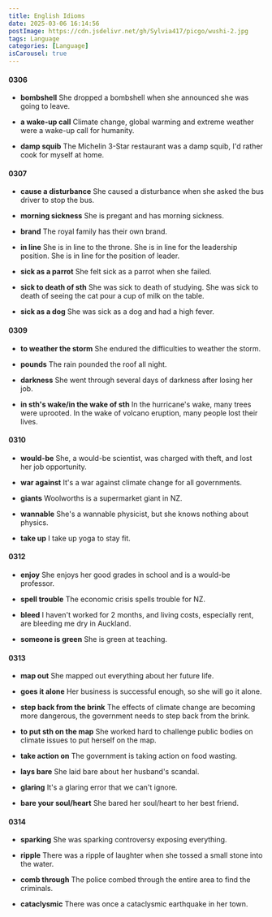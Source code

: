 ```yaml
---
title: English Idioms
date: 2025-03-06 16:14:56
postImage: https://cdn.jsdelivr.net/gh/Sylvia417/picgo/wushi-2.jpg
tags: Language
categories: [Language]
isCarousel: true
---
```


#### 0306

- **bombshell**      She dropped a bombshell when she announced she was going to leave.

- **a wake-up call**    Climate change, global warming and extreme weather were a wake-up call for humanity.

- **damp squib**     The Michelin 3-Star restaurant was a damp squib, I'd rather cook for myself at home.

#### 0307

- **cause a disturbance**    She caused a disturbance when she asked the bus driver to stop the bus.

- **morning sickness**      She is pregant and has morning sickness.

- **brand**         The royal family has their own brand.

- **in line**          She is in line to the throne. She is in line for the leadership position. She is in line for the position of leader.

- **sick as a parrot**        She felt sick as a parrot when she failed.

- **sick to death of sth**      She was sick to death of studying. She was sick to death of seeing the cat pour a cup of milk on the table.

- **sick as a dog**         She was sick as a dog and had a high fever.

#### 0309

- **to weather the storm**                She endured the difficulties to weather the storm.

- **pounds**               The rain pounded the roof all night.

- **darkness**               She went through several days of darkness after losing her job.

- **in sth's wake/in the wake of sth**       In the hurricane's wake, many trees were uprooted.      In the wake of volcano eruption, many people lost their lives.

#### 0310

- **would-be**     She, a would-be scientist, was charged with theft, and lost her job opportunity.

- **war against**      It's a war against climate change for all governments.

- **giants**        Woolworths is a supermarket giant in NZ.

- **wannable**     She's a wannable physicist, but she knows nothing about physics.

- **take up**        I take up yoga to stay fit.

#### 0312

- **enjoy**       She enjoys her good grades in school and is a would-be professor.

- **spell trouble**      The economic crisis spells trouble for NZ.

- **bleed**          I haven't worked for 2 months, and living costs, especially rent, are bleeding me dry in Auckland.

- **someone is green**      She is green at teaching.

#### 0313

- **map out**       She mapped out everything about her future life.

- **goes it alone**      Her business is successful enough, so she will go it alone.

- **step back from the brink**    The effects of climate change are becoming more dangerous, the government needs to step back from the brink.

- **to put sth on the map**      She worked hard to challenge public bodies on climate issues to put herself on the map.

- **take action on**      The government is taking action on food wasting.

- **lays bare**      She laid bare about her husband's scandal.

- **glaring**        It's a glaring error that we can't ignore.

- **bare your soul/heart**       She bared her soul/heart to her best friend.

#### 0314

- **sparking**     She was sparking controversy exposing everything.

- **ripple**         There was a ripple of laughter when she tossed a small stone into the water.

- **comb through**       The police combed through the entire area to find the criminals.

- **cataclysmic**      There was once a cataclysmic earthquake in her town.
